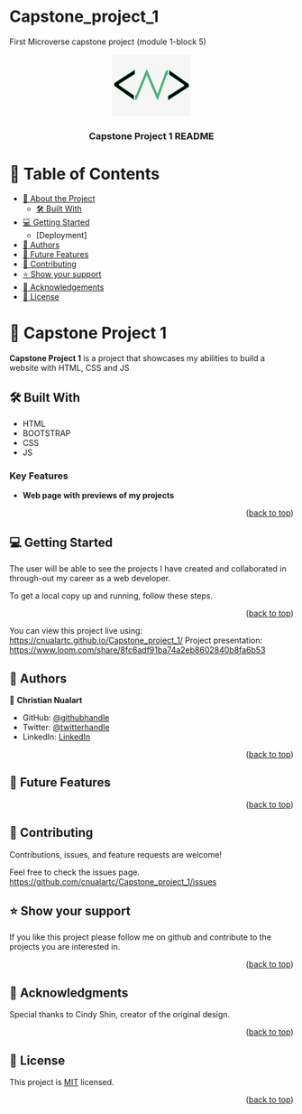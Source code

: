# Capstone_project_1
First Microverse capstone project (module 1-block 5)


<a name="readme-top"></a>


<div align="center">
  <img src="./images/my_logo.png" alt="logo" width="140"  height="auto" />
  <br/>

  <h3><b>Capstone Project 1 README</b></h3>

</div>

# 📗 Table of Contents

- [📖 About the Project](#about-project)
  - [🛠 Built With](#built-with)
- [💻 Getting Started](#getting-started)
  - [Deployment]
- [👥 Authors](#authors)
- [🔭 Future Features](#future-features)
- [🤝 Contributing](#contributing)
- [⭐️ Show your support](#support)
- [🙏 Acknowledgements](#acknowledgements)
- [📝 License](#license)


# 📖 Capstone Project 1 <a name="about-project"></a>

**Capstone Project 1** is a project that showcases my abilities to build a website with HTML, CSS and JS

## 🛠 Built With <a name="built-with"></a>

- HTML
- BOOTSTRAP
- CSS
- JS


### Key Features <a name="key-features"></a>

- **Web page with previews of my projects**

<p align="right">(<a href="#readme-top">back to top</a>)</p>

## 💻 Getting Started <a name="getting-started"></a>

The user will be able to see the projects I have created and collaborated in through-out my career as a web developer.

To get a local copy up and running, follow these steps.


<p align="right">(<a href="#readme-top">back to top</a>)</p>

You can view this project live using: https://cnualartc.github.io/Capstone_project_1/
Project presentation: https://www.loom.com/share/8fc6adf91ba74a2eb8602840b8fa6b53


## 👥 Authors <a name="authors"></a>


👤 **Christian Nualart**

- GitHub: [@githubhandle](https://github.com/cnualartc)
- Twitter: [@twitterhandle](https://twitter.com/Nualart)
- LinkedIn: [LinkedIn](https://linkedin.com/in/cnualart)


<p align="right">(<a href="#readme-top">back to top</a>)</p>


## 🔭 Future Features <a name="future-features"></a>


<!-- - [Setup project repo] **[new_feature_1]**
- [Create header and headline] **[new_feature_2]**
- [style header and headline] **[new_feature_3]** -->

<p align="right">(<a href="#readme-top">back to top</a>)</p>


## 🤝 Contributing <a name="contributing"></a>

Contributions, issues, and feature requests are welcome!

Feel free to check the issues page. https://github.com/cnualartc/Capstone_project_1/issues


## ⭐️ Show your support <a name="support"></a>


If you like this project please follow me on github and contribute to the projects you are interested in.

<p align="right">(<a href="#readme-top">back to top</a>)</p>


## 🙏 Acknowledgments <a name="acknowledgements"></a>

Special thanks to Cindy Shin, creator of the original design.


<p align="right">(<a href="#readme-top">back to top</a>)</p>

## 📝 License <a name="license"></a>

This project is [MIT](./LICENSE) licensed.


<p align="right">(<a href="#readme-top">back to top</a>)</p>

